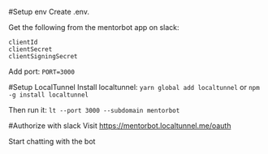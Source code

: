 #Setup env
Create .env. 

Get the following from the mentorbot app on slack:
 
```
clientId
clientSecret
clientSigningSecret
```

Add port:
`PORT=3000`

#Setup LocalTunnel
Install localtunnel: `yarn global add localtunnel` or `npm -g install localtunnel`

Then run it: `lt --port 3000 --subdomain mentorbot`

#Authorize with slack
Visit https://mentorbot.localtunnel.me/oauth

Start chatting with the bot 
